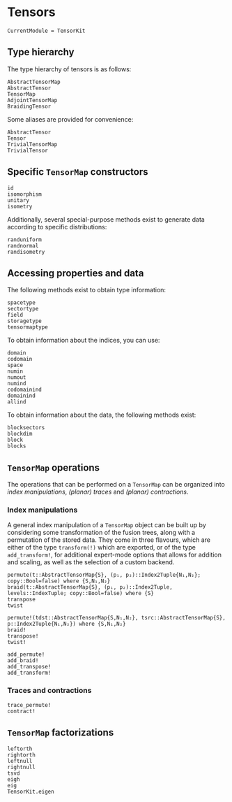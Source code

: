 # Tensors

```@meta
CurrentModule = TensorKit
```

## Type hierarchy

The type hierarchy of tensors is as follows:

```@docs
AbstractTensorMap
AbstractTensor
TensorMap
AdjointTensorMap
BraidingTensor
```

Some aliases are provided for convenience:

```@docs
AbstractTensor
Tensor
TrivialTensorMap
TrivialTensor
```

## Specific `TensorMap` constructors

```@docs
id
isomorphism
unitary
isometry
```

Additionally, several special-purpose methods exist to generate data according to specific distributions:

```@docs
randuniform
randnormal
randisometry
```

## Accessing properties and data

The following methods exist to obtain type information:

```@docs
spacetype
sectortype
field
storagetype
tensormaptype
```

To obtain information about the indices, you can use:
```@docs
domain
codomain
space
numin
numout
numind
codomainind
domainind
allind
```

To obtain information about the data, the following methods exist:
```@docs
blocksectors
blockdim
block
blocks
```

## `TensorMap` operations

The operations that can be performed on a `TensorMap` can be organized into *index
manipulations*, *(planar) traces* and *(planar) contractions*.

### Index manipulations

A general index manipulation of a `TensorMap` object can be built up by considering some
transformation of the fusion trees, along with a permutation of the stored data. They come
in three flavours, which are either of the type `transform(!)` which are exported, or of the
type `add_transform!`, for additional expert-mode options that allows for addition and
scaling, as well as the selection of a custom backend.

```@docs
permute(t::AbstractTensorMap{S}, (p₁, p₂)::Index2Tuple{N₁,N₂}; copy::Bool=false) where {S,N₁,N₂}
braid(t::AbstractTensorMap{S}, (p₁, p₂)::Index2Tuple, levels::IndexTuple; copy::Bool=false) where {S}
transpose
twist
```
```@docs
permute!(tdst::AbstractTensorMap{S,N₁,N₂}, tsrc::AbstractTensorMap{S}, p::Index2Tuple{N₁,N₂}) where {S,N₁,N₂}
braid!
transpose!
twist!
```
```@docs
add_permute!
add_braid!
add_transpose!
add_transform!
```

### Traces and contractions

```@docs
trace_permute!
contract!
```

## `TensorMap` factorizations

```@docs
leftorth
rightorth
leftnull
rightnull
tsvd
eigh
eig
TensorKit.eigen
```
